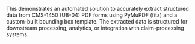 This demonstrates an automated solution to accurately extract structured data from CMS-1450 (UB-04) PDF forms using PyMuPDF (fitz) and a custom-built bounding box template. The extracted data is structured for downstream processing, analytics, or integration with claim-processing systems.

